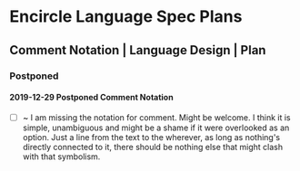 Encircle Language Spec Plans
============================

Comment Notation | Language Design | Plan
-----------------------------------------

### Postponed

#### 2019-12-29 Postponed Comment Notation

- [ ] ~ I am missing the notation for comment. Might be welcome. I think it is simple, unambiguous and might be a shame if it were overlooked as an option. Just a line from the text to the wherever, as long as nothing's directly connected to it, there should be nothing else that might clash with that symbolism.